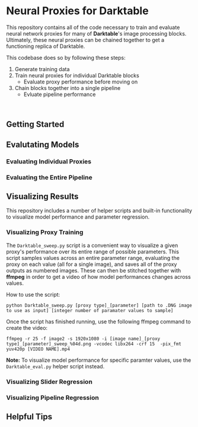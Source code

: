 # Neural Proxies for Darktable
This repository contains all of the code necessary to train and evaluate neural network proxies for many of __Darktable__'s image processing blocks. Ultimately, these neural proxies can be chained together to get a functioning replica of Darktable.

This codebase does so by following these steps:
1. Generate training data
2. Train neural proxies for individual Darktable blocks
    * Evaluate proxy performance before moving on
3. Chain blocks together into a single pipeline
    * Evluate pipeline performance 
<br/>

## Getting Started

## Evalutating Models

### Evaluating Individual Proxies

### Evaluating the Entire Pipeline

## Visualizing Results

This repository includes a number of helper scripts and built-in functionality to visualize model performance and parameter regression.

### Visualizing Proxy Training
The ```Darktable_sweep.py``` script is a convenient way to visualize a given proxy's performance over its entire range of possible parameters. This script samples values across an entire parameter range, evaluating the proxy on each value (all for a single image), and saves all of the proxy outputs as numbered images. These can then be stitched together with __ffmpeg__ in order to get a video of how model performances changes across values.

How to use the script:
```
python Darktable_sweep.py [proxy type]_[parameter] [path to .DNG image to use as input] [integer number of paramater values to sample]
```

Once the script has finished running, use the following ffmpeg command to create the video:
```
ffmpeg -r 25 -f image2 -s 1920x1080 -i [image name]_[proxy type]_[parameter]_sweep_%04d.png -vcodec libx264 -crf 15  -pix_fmt yuv420p [VIDEO NAME].mp4
```

__Note:__ To visualize model performance for specific paramter values, use the ```Darktable_eval.py``` helper script instead.

### Visualizing Slider Regression

### Visualizing Pipeline Regression

## Helpful Tips